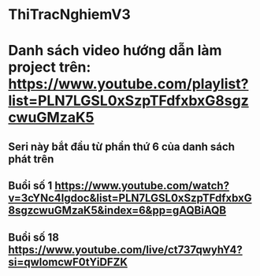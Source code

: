# ThiTracNghiemV3
# Danh sách video hướng dẫn làm project trên: https://www.youtube.com/playlist?list=PLN7LGSL0xSzpTFdfxbxG8sgzcwuGMzaK5
## Seri này bắt đầu từ phần thứ 6 của danh sách phát trên
## Buổi số 1 https://www.youtube.com/watch?v=3cYNc4lgdoc&list=PLN7LGSL0xSzpTFdfxbxG8sgzcwuGMzaK5&index=6&pp=gAQBiAQB
## Buổi số 18 https://www.youtube.com/live/ct737qwyhY4?si=qwlomcwF0tYiDFZK
